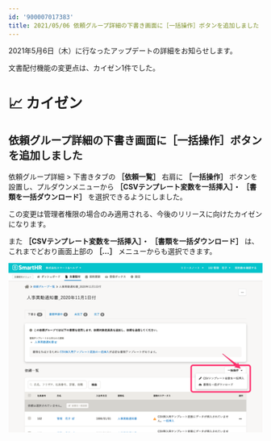 ```yaml
---
id: '900007017383'
title: 2021/05/06 依頼グループ詳細の下書き画面に［一括操作］ボタンを追加しました
---
```

2021年5月6日（木）に行なったアップデートの詳細をお知らせします。

文書配付機能の変更点は、カイゼン1件でした。

# 📈 カイゼン

## 依頼グループ詳細の下書き画面に［一括操作］ボタンを追加しました

依頼グループ詳細 > 下書きタブの **［依頼一覧］** 右肩に **［一括操作］** ボタンを設置し、プルダウンメニューから **［CSVテンプレート変数を一括挿入］・**  **［書類を一括ダウンロード］** を選択できるようにしました。

この変更は管理者権限の場合のみ適用される、今後のリリースに向けたカイゼンになります。

また **［CSVテンプレート変数を一括挿入］・**  **［書類を一括ダウンロード］** は、これまでどおり画面上部の **［…］** メニューからも選択できます。

![](./921F9867-9B98-48E5-82D7-5F921ABD4915.png)

